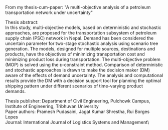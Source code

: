 From my thesis-cum-paper: "A multi-objective analysis of a petroleum transportation network under uncertainty"

Thesis abstract:\
In this study, multi-objective models, based on deterministic and stochastic approaches, are proposed for the transportation subsystem of petroleum supply chain (PSC) network in Nepal. Demand has been considered the uncertain parameter for two-stage stochastic analysis using scenario tree generation. The models, designed for multiple sources, destinations and products, have the objectives of minimizing transportation cost and minimizing product loss during transportation. The multi-objective problem (MOP) is solved using the ɛ-constraint method. Comparison of deterministic and stochastic approaches is drawn to make the decision maker (DM) aware of the effects of demand uncertainty. The analysis and computational results provide the DM with a decision support tool for planning the optimal shipping pattern under different scenarios of time-varying product demands.

Thesis publisher: Department of Civil Engineering, Pulchowk Campus, Institute of Engineering, Tribhuvan University\
Paper authors: Pramesh Pudasaini, Jagat Kumar Shrestha, Rui Borges Lopes\
Journal: International Journal of Logistics Systems and Management\
